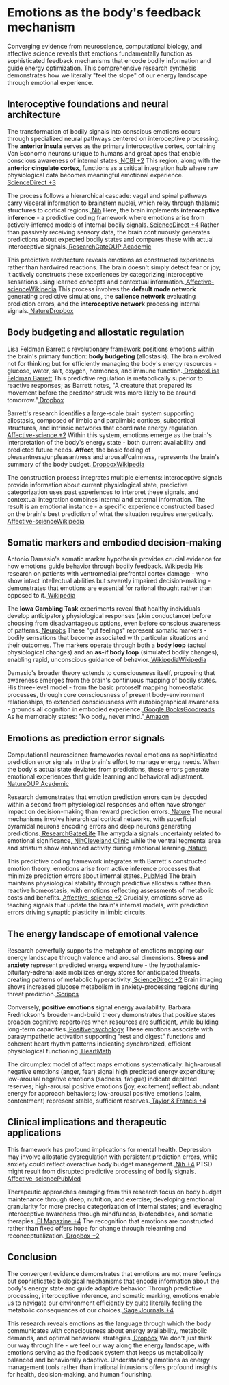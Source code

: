 # **Emotions as the body's feedback mechanism**

Converging evidence from neuroscience, computational biology, and affective science reveals that emotions fundamentally function as sophisticated feedback mechanisms that encode bodily information and guide energy optimization. This comprehensive research synthesis demonstrates how we literally "feel the slope" of our energy landscape through emotional experience.


## **Interoceptive foundations and neural architecture**

The transformation of bodily signals into conscious emotions occurs through specialized neural pathways centered on interoceptive processing. The **anterior insula** serves as the primary interoceptive cortex, containing Von Economo neurons unique to humans and great apes that enable conscious awareness of internal states.[ NCBI +2](https://www.ncbi.nlm.nih.gov/pmc/articles/PMC6870113/) This region, along with the **anterior cingulate cortex**, functions as a critical integration hub where raw physiological data becomes meaningful emotional experience.[ ScienceDirect +3](https://www.sciencedirect.com/science/article/abs/pii/S1053811915008174)

The process follows a hierarchical cascade: vagal and spinal pathways carry visceral information to brainstem nuclei, which relay through thalamic structures to cortical regions.[ Nih](https://pmc.ncbi.nlm.nih.gov/articles/PMC5062097/) Here, the brain implements **interoceptive inference** - a predictive coding framework where emotions arise from actively-inferred models of internal bodily signals.[ ScienceDirect +4](https://www.sciencedirect.com/science/article/pii/S2352250X17300106) Rather than passively receiving sensory data, the brain continuously generates predictions about expected bodily states and compares these with actual interoceptive signals.[ ResearchGateOUP Academic](https://www.researchgate.net/publication/277411625_Interoceptive_predictions_in_the_brain)

This predictive architecture reveals emotions as constructed experiences rather than hardwired reactions. The brain doesn't simply detect fear or joy; it actively constructs these experiences by categorizing interoceptive sensations using learned concepts and contextual information.[ Affective-scienceWikipedia](https://www.affective-science.org/publications.shtml) This process involves the **default mode network** generating predictive simulations, the **salience network** evaluating prediction errors, and the **interoceptive network** processing internal signals.[ NatureDropbox](https://www.nature.com/articles/nrn4044)


## **Body budgeting and allostatic regulation**

Lisa Feldman Barrett's revolutionary framework positions emotions within the brain's primary function: **body budgeting** (allostasis). The brain evolved not for thinking but for efficiently managing the body's energy resources - glucose, water, salt, oxygen, hormones, and immune function.[ DropboxLisa Feldman Barrett](https://blog.dropbox.com/topics/work-culture/the-mind-at-work--lisa-feldman-barrett-on-the-metabolism-of-emot) This predictive regulation is metabolically superior to reactive responses; as Barrett notes, "A creature that prepared its movement before the predator struck was more likely to be around tomorrow."[ Dropbox](https://blog.dropbox.com/topics/work-culture/the-mind-at-work--lisa-feldman-barrett-on-the-metabolism-of-emot)

Barrett's research identifies a large-scale brain system supporting allostasis, composed of limbic and paralimbic cortices, subcortical structures, and intrinsic networks that coordinate energy regulation.[ Affective-science +2](https://www.affective-science.org/publications.shtml) Within this system, emotions emerge as the brain's interpretation of the body's energy state - both current availability and predicted future needs. **Affect**, the basic feeling of pleasantness/unpleasantness and arousal/calmness, represents the brain's summary of the body budget.[ DropboxWikipedia](https://blog.dropbox.com/topics/work-culture/the-mind-at-work--lisa-feldman-barrett-on-the-metabolism-of-emot)

The construction process integrates multiple elements: interoceptive signals provide information about current physiological state, predictive categorization uses past experiences to interpret these signals, and contextual integration combines internal and external information. The result is an emotional instance - a specific experience constructed based on the brain's best prediction of what the situation requires energetically.[ Affective-scienceWikipedia](https://www.affective-science.org/publications.shtml)


## **Somatic markers and embodied decision-making**

Antonio Damasio's somatic marker hypothesis provides crucial evidence for how emotions guide behavior through bodily feedback.[ Wikipedia](https://en.wikipedia.org/wiki/Somatic_marker_hypothesis) His research on patients with ventromedial prefrontal cortex damage - who show intact intellectual abilities but severely impaired decision-making - demonstrates that emotions are essential for rational thought rather than opposed to it.[ Wikipedia](https://en.wikipedia.org/wiki/Somatic_marker_hypothesis)

The **Iowa Gambling Task** experiments reveal that healthy individuals develop anticipatory physiological responses (skin conductance) before choosing from disadvantageous options, even before conscious awareness of patterns.[ Neurobs](https://www.neurobs.com/manager/content/docs/psychlab101_experiments/Iowa%20Gambling%20Task/description.html) These "gut feelings" represent somatic markers - bodily sensations that become associated with particular situations and their outcomes. The markers operate through both a **body loop** (actual physiological changes) and an **as-if body loop** (simulated bodily changes), enabling rapid, unconscious guidance of behavior.[ WikipediaWikipedia](https://en.wikipedia.org/wiki/Somatic_marker_hypothesis)

Damasio's broader theory extends to consciousness itself, proposing that awareness emerges from the brain's continuous mapping of bodily states. His three-level model - from the basic protoself mapping homeostatic processes, through core consciousness of present body-environment relationships, to extended consciousness with autobiographical awareness - grounds all cognition in embodied experience.[ Google BooksGoodreads](https://books.google.com/books/about/The_Feeling_of_what_Happens.html?id=RSOPDHP9QekC) As he memorably states: "No body, never mind."[ Amazon](https://www.amazon.com/Feeling-What-Happens-Emotion-Consciousness/dp/0151003696)


## **Emotions as prediction error signals**

Computational neuroscience frameworks reveal emotions as sophisticated prediction error signals in the brain's effort to manage energy needs. When the body's actual state deviates from predictions, these errors generate emotional experiences that guide learning and behavioral adjustment.[ NatureOUP Academic](https://www.nature.com/articles/s41562-021-01213-6)

Research demonstrates that emotion prediction errors can be decoded within a second from physiological responses and often have stronger impact on decision-making than reward prediction errors.[ Nature](https://www.nature.com/articles/s41562-021-01213-6) The neural mechanisms involve hierarchical cortical networks, with superficial pyramidal neurons encoding errors and deep neurons generating predictions.[ ResearchGateeLife](https://www.researchgate.net/publication/277411625_Interoceptive_predictions_in_the_brain) The amygdala signals uncertainty related to emotional significance,[ NihCleveland Clinic](https://pmc.ncbi.nlm.nih.gov/articles/PMC9559819/) while the ventral tegmental area and striatum show enhanced activity during emotional learning.[ Nature](https://www.nature.com/articles/nrn4044)

This predictive coding framework integrates with Barrett's constructed emotion theory: emotions arise from active inference processes that minimize prediction errors about internal states.[ PubMed](https://pubmed.ncbi.nlm.nih.gov/28950976/) The brain maintains physiological stability through predictive allostasis rather than reactive homeostasis, with emotions reflecting assessments of metabolic costs and benefits.[ Affective-science +2](https://www.affective-science.org/publications.shtml) Crucially, emotions serve as teaching signals that update the brain's internal models, with prediction errors driving synaptic plasticity in limbic circuits.


## **The energy landscape of emotional valence**

Research powerfully supports the metaphor of emotions mapping our energy landscape through valence and arousal dimensions. **Stress and anxiety** represent predicted energy expenditure - the hypothalamic-pituitary-adrenal axis mobilizes energy stores for anticipated threats, creating patterns of metabolic hyperactivity.[ ScienceDirect +2](https://www.sciencedirect.com/science/article/pii/S2352154616300183) Brain imaging shows increased glucose metabolism in anxiety-processing regions during threat prediction.[ Scripps](https://www.scripps.edu/news-and-events/press-room/2019/20190117-xu-baoji-anxiety-and-weight-loss.html)

Conversely, **positive emotions** signal energy availability. Barbara Fredrickson's broaden-and-build theory demonstrates that positive states broaden cognitive repertoires when resources are sufficient, while building long-term capacities.[ Positivepsychology](https://positivepsychology.com/benefits-of-positive-emotions/) These emotions associate with parasympathetic activation supporting "rest and digest" functions and coherent heart rhythm patterns indicating synchronized, efficient physiological functioning.[ HeartMath](https://www.heartmath.com/science/)

The circumplex model of affect maps emotions systematically: high-arousal negative emotions (anger, fear) signal high predicted energy expenditure; low-arousal negative emotions (sadness, fatigue) indicate depleted reserves; high-arousal positive emotions (joy, excitement) reflect abundant energy for approach behaviors; low-arousal positive emotions (calm, contentment) represent stable, sufficient reserves.[ Taylor & Francis +4](https://www.tandfonline.com/doi/full/10.1080/00140139.2024.2370440)


## **Clinical implications and therapeutic applications**

This framework has profound implications for mental health. Depression may involve allostatic dysregulation with persistent prediction errors, while anxiety could reflect overactive body budget management.[ Nih +4](https://pmc.ncbi.nlm.nih.gov/articles/PMC9559819/) PTSD might result from disrupted predictive processing of bodily signals.[ Affective-sciencePubMed](https://www.affective-science.org/publications.shtml)

Therapeutic approaches emerging from this research focus on body budget maintenance through sleep, nutrition, and exercise; developing emotional granularity for more precise categorization of internal states; and leveraging interoceptive awareness through mindfulness, biofeedback, and somatic therapies.[ EI Magazine +4](https://www.ei-magazine.com/post/the-science-behind-emotional-energy-exploring-the-vibrations-of-our-emotional-world) The recognition that emotions are constructed rather than fixed offers hope for change through relearning and reconceptualization.[ Dropbox +2](https://blog.dropbox.com/topics/work-culture/the-mind-at-work--lisa-feldman-barrett-on-the-metabolism-of-emot)


## **Conclusion**

The convergent evidence demonstrates that emotions are not mere feelings but sophisticated biological mechanisms that encode information about the body's energy state and guide adaptive behavior. Through predictive processing, interoceptive inference, and somatic marking, emotions enable us to navigate our environment efficiently by quite literally feeling the metabolic consequences of our choices.[ Sage Journals +4](https://journals.sagepub.com/doi/10.1037/1089-2680.10.3.229)

This research reveals emotions as the language through which the body communicates with consciousness about energy availability, metabolic demands, and optimal behavioral strategies.[ Dropbox](https://blog.dropbox.com/topics/work-culture/the-mind-at-work--lisa-feldman-barrett-on-the-metabolism-of-emot) We don't just think our way through life - we feel our way along the energy landscape, with emotions serving as the feedback system that keeps us metabolically balanced and behaviorally adaptive. Understanding emotions as energy management tools rather than irrational intrusions offers profound insights for health, decision-making, and human flourishing.

